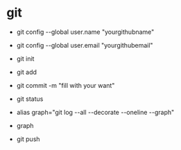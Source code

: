 # git

- git config --global user.name "yourgithubname"
- git config --global user.email "yourgithubemail"

- git init
- git add
- git commit -m "fill with your want"
- git status

- alias graph="git log --all --decorate --oneline --graph"
- graph

- git push
